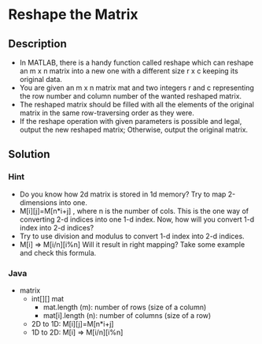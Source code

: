 # Reshape the Matrix

## Description

* In MATLAB, there is a handy function called reshape which can reshape an m x n matrix into a new one with a different size r x c keeping its original data.
* You are given an m x n matrix mat and two integers r and c representing the row number and column number of the wanted reshaped matrix.
* The reshaped matrix should be filled with all the elements of the original matrix in the same row-traversing order as they were.
* If the reshape operation with given parameters is possible and legal, output the new reshaped matrix; Otherwise, output the original matrix.

## Solution

### Hint

* Do you know how 2d matrix is stored in 1d memory? Try to map 2-dimensions into one.
* M[i][j]=M[n*i+j] , where n is the number of cols. This is the one way of converting 2-d indices into one 1-d index. Now, how will you convert 1-d index into 2-d indices?
* Try to use division and modulus to convert 1-d index into 2-d indices.
* M[i] => M[i/n][i%n] Will it result in right mapping? Take some example and check this formula.

### Java

* matrix
  * int[][] mat
    * mat.length (m): number of rows (size of a column)
    * mat[i].length (n): number of columns (size of a row)
  * 2D to 1D: M[i][j]=M[n*i+j]
  * 1D to 2D: M[i] => M[i/n][i%n]

